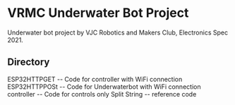 # VRMC Underwater Bot Project
Underwater bot project by VJC Robotics and Makers Club, Electronics Spec 2021.

## Directory
ESP32HTTPGET -- Code for controller with WiFi connection 
ESP32HTTPPOSt -- Code for Underwaterbot with WiFi connection
controller -- Code for controls only
Split String -- reference code 
